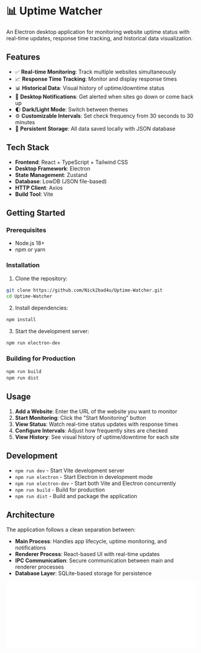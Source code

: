 # 📊 Uptime Watcher

<!-- markdownlint-disable -->

An Electron desktop application for monitoring website uptime status with real-time updates, response time tracking, and historical data visualization.

## Features

- ✅ **Real-time Monitoring**: Track multiple websites simultaneously
- 📈 **Response Time Tracking**: Monitor and display response times
- 📊 **Historical Data**: Visual history of uptime/downtime status
- 🔔 **Desktop Notifications**: Get alerted when sites go down or come back up
- 🌓 **Dark/Light Mode**: Switch between themes
- ⚙️ **Customizable Intervals**: Set check frequency from 30 seconds to 30 minutes
- 💾 **Persistent Storage**: All data saved locally with JSON database

## Tech Stack

- **Frontend**: React + TypeScript + Tailwind CSS
- **Desktop Framework**: Electron
- **State Management**: Zustand
- **Database**: LowDB (JSON file-based)
- **HTTP Client**: Axios
- **Build Tool**: Vite

## Getting Started

### Prerequisites

- Node.js 18+
- npm or yarn

### Installation

1. Clone the repository:

```bash
git clone https://github.com/Nick2bad4u/Uptime-Watcher.git
cd Uptime-Watcher
```

2. Install dependencies:

```bash
npm install
```

3. Start the development server:

```bash
npm run electron-dev
```

### Building for Production

```bash
npm run build
npm run dist
```

## Usage

1. **Add a Website**: Enter the URL of the website you want to monitor
2. **Start Monitoring**: Click the "Start Monitoring" button
3. **View Status**: Watch real-time status updates with response times
4. **Configure Intervals**: Adjust how frequently sites are checked
5. **View History**: See visual history of uptime/downtime for each site

## Development

- `npm run dev` - Start Vite development server
- `npm run electron` - Start Electron in development mode
- `npm run electron-dev` - Start both Vite and Electron concurrently
- `npm run build` - Build for production
- `npm run dist` - Build and package the application

## Architecture

The application follows a clean separation between:

- **Main Process**: Handles app lifecycle, uptime monitoring, and notifications
- **Renderer Process**: React-based UI with real-time updates
- **IPC Communication**: Secure communication between main and renderer processes
- **Database Layer**: SQLite-based storage for persistence

![Repository Stats](https://raw.githubusercontent.com/nick2bad4u/Uptime-Watcher/metrics/metrics.repository.svg)
